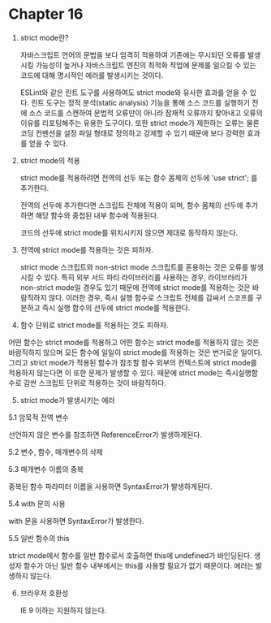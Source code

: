 # Chapter 16

1. strict mode란?

    자바스크립트 언어의 문법을 보다 엄격히 적용하여 기존에는 무시되던 오류를 발생시킬 가능성이 높거나 자바스크립트 엔진의 최적화 작업에 문제를 일으킬 수 있는 코드에 대해 명시적인 에러를 발생시키는 것이다. 

   ESLint와 같은 린트 도구를 사용하여도 strict mode와 유사한 효과를 얻을 수 있다. 린트 도구는 정적 분석(static analysis) 기능을 통해 소스 코드를 실행하기 전에 소스 코드를 스캔하여 문법적 오류만이 아니라 잠재적 오류까지 찾아내고 오류의 이유를 리포팅해주는 유용한 도구이다. 또한 strict mode가 제한하는 오류는 물론 코딩 컨벤션을 설정 파일 형태로 정의하고 강제할 수 있기 때문에 보다 강력한 효과를 얻을 수 있다. 

2. strict mode의 적용

   strict mode를 적용하려면 전역의 선두 또는 함수 몸체의 선두에 'use strict'; 를 추가한다.

   전역의 선두에 추가한다면 스크립트 전체에 적용이 되며, 함수 몸체의 선두에 추가하면 해당 함수와 중첩된 내부 함수에 적용된다.

   코드의 선두에 strict mode를 위치시키지 않으면 제대로 동작하지 않는다.

3. 전역에 strict mode를 적용하는 것은 피하자.

   strict mode 스크립트와 non-strict mode 스크립트를 혼용하는 것은 오류를 발생시킬 수 있다. 특히 외부 서드 파티 라이브러리를 사용하는 경우, 라이브러리가 non-strict mode일 경우도 있기 때문에 전역에 strict mode를 적용하는 것은 바람직하지 않다. 이러한 경우, 즉시 실행 함수로 스크립트 전체를 감싸서 스코프를 구분하고 즉시 실행 함수의 선두에 strict mode를 적용한다. 

4.  함수 단위로 strict mode를 적용하는 것도 피하자.

   어떤 함수는  strict mode를 적용하고 어떤 함수는  strict mode를 적용하지 않는 것은 바람직하지 않으며 모든 함수에 일일이  strict mode를 적용하는 것은 번거로운 일이다. 그리고  strict mode가 적용된 함수가 참조할 함수 외부의 컨텍스트에 strict mode를 적용하지 않는다면 이 또한 문제가 발생할 수 있다. 때문에 strict mode는 즉시실행함수로 감싼 스크립트 단위로 적용하는 것이 바람직하다.

5.  strict mode가 발생시키는 에러

   5.1 암묵적 전역 변수

   선언하지 않은 변수를 참조하면 ReferenceError가 발생하게된다.

   

   5.2 변수, 함수, 매개변수의 삭제

   

   5.3 매개변수 이름의 중복

   중복된 함수 파라미터 이름을 사용하면 SyntaxError가 발생하게된다.

   

   5.4 with 문의 사용

   with 문을 사용하면 SyntaxError가 발생한다.

   

   5.5 일반 함수의 this

   strict mode에서 함수를 일반 함수로서 호출하면 this에 undefined가 바인딩된다. 생성자 함수가 아닌 일반 함수 내부에서는 this를 사용할 필요가 없기 때문이다.  에러는 발생하지 않는다.

   

6. 브라우저 호환성

   IE 9 이하는 지원하지 않는다.